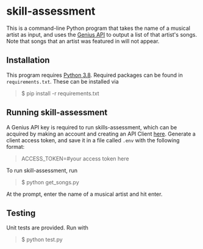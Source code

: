 # skill-assessment
This is a command-line Python program that takes the name of a musical artist as input, and uses the [Genius API](https://docs.genius.com/) to output a list of that artist's songs. Note that songs that an artist was featured in will not appear.

## Installation
This program requires [Python 3.8](https://www.python.org/downloads/release/python-380/). Required packages can be found in `requirements.txt`. These can be installed via  
>$ pip install -r requirements.txt

## Running skill-assessment
A Genius API key is required to run skills-assessment, which can be acquired by making an account and creating an API Client [here](https://genius.com/api-clients). Generate a client access token, and save it in a file called `.env` with the following format:  
>ACCESS_TOKEN=#your access token here
  
To run skill-assessment, run  
>$ python get_songs.py  

At the prompt, enter the name of a musical artist and hit enter.  
  
## Testing
Unit tests are provided. Run with
>$ python test.py



